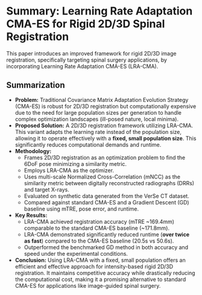 # Summary: Learning Rate Adaptation CMA-ES for Rigid 2D/3D Spinal Registration

This paper introduces an improved framework for rigid 2D/3D image registration, specifically targeting spinal surgery applications, by incorporating Learning Rate Adaptation CMA-ES (LRA-CMA).

## Summarization

*   **Problem:** Traditional Covariance Matrix Adaptation Evolution Strategy (CMA-ES) is robust for 2D/3D registration but computationally expensive due to the need for large population sizes per generation to handle complex optimization landscapes (ill-posed nature, local minima).
*   **Proposed Solution:** A 2D/3D registration framework utilizing LRA-CMA. This variant adapts the learning rate instead of the population size, allowing it to operate effectively with a **fixed, small population size**. This significantly reduces computational demands and runtime.
*   **Methodology:**
    *   Frames 2D/3D registration as an optimization problem to find the 6DoF pose minimizing a similarity metric.
    *   Employs LRA-CMA as the optimizer.
    *   Uses multi-scale Normalized Cross-Correlation (mNCC) as the similarity metric between digitally reconstructed radiographs (DRRs) and target X-rays.
    *   Evaluated on synthetic data generated from the VerSe CT dataset.
    *   Compared against standard CMA-ES and a Gradient Descent (GD) baseline using mTRE, pose error, and runtime.
*   **Key Results:**
    *   LRA-CMA achieved registration accuracy (mTRE ~169.4mm) comparable to the standard CMA-ES baseline (~171.8mm).
    *   LRA-CMA demonstrated significantly reduced runtime (**over twice as fast**) compared to the CMA-ES baseline (20.5s vs 50.6s).
    *   Outperformed the benchmarked GD method in both accuracy and speed under the experimental conditions.
*   **Conclusion:** Using LRA-CMA with a fixed, small population offers an efficient and effective approach for intensity-based rigid 2D/3D registration. It maintains competitive accuracy while drastically reducing the computational cost, making it a promising alternative to standard CMA-ES for applications like image-guided spinal surgery.
